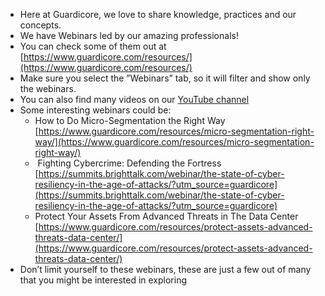 - Here at Guardicore, we love to share knowledge, practices and our concepts.  
- We have Webinars led by our amazing professionals!
- You can check some of them out at [https://www.guardicore.com/resources/](https://www.guardicore.com/resources/)
- Make sure you select the ”Webinars” tab, so it will filter and show only the webinars.
- You can also find many videos on our [YouTube channel](https://www.youtube.com/channel/UCxu1wG7IO4tfW9HFqV08YOw/videos)
- Some interesting webinars could be:
	- How to Do Micro-Segmentation the Right Way [https://www.guardicore.com/resources/micro-segmentation-right-way/](https://www.guardicore.com/resources/micro-segmentation-right-way/)  
	-  Fighting Cybercrime: Defending the Fortress [https://summits.brighttalk.com/webinar/the-state-of-cyber-resiliency-in-the-age-of-attacks/?utm_source=guardicore](https://summits.brighttalk.com/webinar/the-state-of-cyber-resiliency-in-the-age-of-attacks/?utm_source=guardicore)  
	- Protect Your Assets From Advanced Threats in The Data Center [https://www.guardicore.com/resources/protect-assets-advanced-threats-data-center/](https://www.guardicore.com/resources/protect-assets-advanced-threats-data-center/)  
- Don’t limit yourself to these webinars, these are just a few out of many that you might be interested in exploring